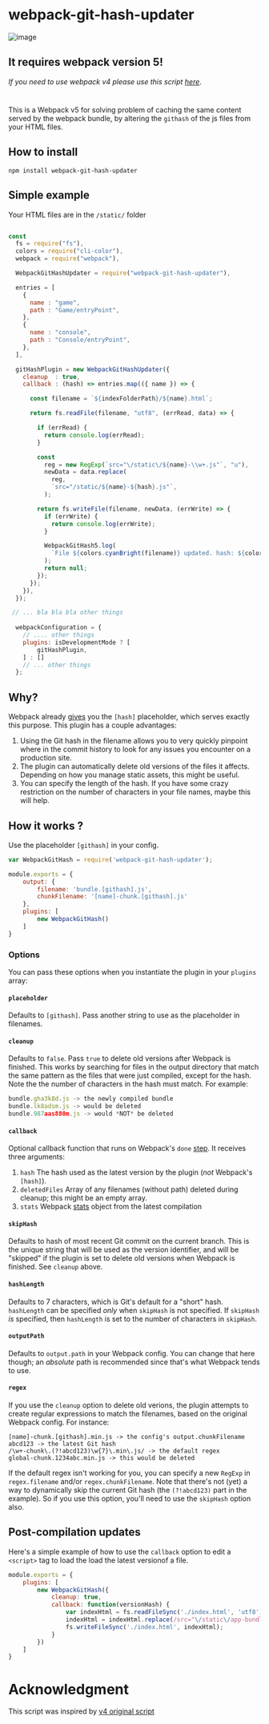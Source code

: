 # webpack-git-hash-updater

![image](https://user-images.githubusercontent.com/12199042/151424157-d3884764-48e4-45d0-b9cf-2e1f26e1c562.png)

## It requires **webpack version 5**!

*If you need to use webpack v4 please use this script [here](https://github.com/alleyinteractive/webpack-git-hash)*.

#

This is a Webpack v5 for solving problem of caching the same content served by the webpack bundle, by altering the `githash` of the js files from your HTML files. 

## How to install 

```
npm install webpack-git-hash-updater
```

## Simple example

Your HTML files are in the `/static/` folder

```jsx

const
  fs = require("fs"),
  colors = require("cli-color"),
  webpack = require("webpack"),

  WebpackGitHashUpdater = require("webpack-git-hash-updater"),

  entries = [
    {
      name : "game",
      path : "Game/entryPoint",
    },
    {
      name : "console",
      path : "Console/entryPoint",
    },
  ],

  gitHashPlugin = new WebpackGitHashUpdater({
    cleanup  : true,
    callback : (hash) => entries.map(({ name }) => {

      const filename = `${indexFolderPath}/${name}.html`;

      return fs.readFile(filename, "utf8", (errRead, data) => {

        if (errRead) {
          return console.log(errRead);
        }

        const
          reg = new RegExp(`src="\/static\/${name}-\\w+.js"`, "u"),
          newData = data.replace(
            reg,
            `src="/static/${name}-${hash}.js"`,
          );

        return fs.writeFile(filename, newData, (errWrite) => {
          if (errWrite) {
            return console.log(errWrite);
          }

          WebpackGitHash5.log(
            `File ${colors.cyanBright(filename)} updated. hash: ${colors.cyanBright(hash)}`,
          );
          return null;
        });
      });
    }),
  });

 // ... bla bla bla other things
  
  webpackConfiguration = {
    // .... other things
    plugins: isDevelopmentMode ? [
		gitHashPlugin,
	] : []
	// ... other things
  };

```

## Why?

Webpack already [gives](https://webpack.github.io/docs/long-term-caching.html) you the `[hash]` placeholder, which serves exactly this purpose. This plugin has a couple advantages:

1. Using the Git hash in the filename allows you to very quickly pinpoint where in the commit history to look for any issues you encounter on a production site.
1. The plugin can automatically delete old versions of the files it affects. Depending on how you manage static assets, this might be useful.
1. You can specify the length of the hash. If you have some crazy restriction on the number of characters in your file names, maybe this will help.

## How it works ?

Use the placeholder `[githash]` in your config.

```jsx
var WebpackGitHash = require('webpack-git-hash-updater');

module.exports = {
	output: {
		filename: 'bundle.[githash].js',
		chunkFilename: '[name]-chunk.[githash].js'
	},
	plugins: [
		new WebpackGitHash()
	]
}
```

### Options

You can pass these options when you instantiate the plugin in your `plugins` array:

#### `placeholder`
Defaults to `[githash]`. Pass another string to use as the placeholder in filenames.

#### `cleanup`
Defaults to `false`. Pass `true` to delete old versions after Webpack is finished. This works by searching for files in the output directory that match the same pattern as the files that were just compiled, except for the hash. Note the the number of characters in the hash must match. For example:

```jsx
bundle.gha3k8d.js -> the newly compiled bundle
bundle.lk8adsm.js -> would be deleted
bundle.987aas880m.js -> would *NOT* be deleted
```

#### `callback`
Optional callback function that runs on Webpack's `done` [step](https://webpack.github.io/docs/plugins.html#done). It receives three arguments:

1. `hash` The hash used as the latest version by the plugin (_not_ Webpack's `[hash]`).
1. `deletedFiles` Array of any filenames (without path) deleted during cleanup; this might be an empty array.
1. `stats` Webpack [stats](https://webpack.github.io/docs/node.js-api.html#stats) object from the latest compilation

#### `skipHash`

Defaults to hash of most recent Git commit on the current branch. This is the unique string that will be used as the version identifier, and will be "skipped" if the plugin is set to delete old versions when Webpack is finished. See `cleanup` above.

#### `hashLength`

Defaults to 7 characters, which is Git's default for a "short" hash. `hashLength` can be specified _only_  when `skipHash` is not specified. If `skipHash` _is_ specified, then `hashLength` is set to the number of characters in `skipHash`.

#### `outputPath`

Defaults to `output.path` in your Webpack config. You can change that here though; an *absolute* path is recommended since that's what Webpack tends to use.

#### `regex`

If you use the `cleanup` option to delete old verions, the plugin attempts to create regular expressions to match the filenames, based on the original Webpack config. For instance:
```
[name]-chunk.[githash].min.js -> the config's output.chunkFilename
abcd123 -> the latest Git hash
/\w+-chunk\.(?!abcd123)\w{7}\.min\.js/ -> the default regex
global-chunk.1234abc.min.js -> this would be deleted
```
If the default regex isn't working for you, you can specify a new `RegExp` in `regex.filename` and/or `regex.chunkFilename`. Note that there's not (yet) a way to dynamically skip the current Git hash (the `(?!abcd123)` part in the example). So if you use this option, you'll need to use the `skipHash` option also.

## Post-compilation updates

Here's a simple example of how to use the `callback` option to edit a `<script>` tag to load the load the latest versionof a file.

```jsx
module.exports = {
	plugins: [
		new WebpackGitHash({
			cleanup: true,
			callback: function(versionHash) {
				var indexHtml = fs.readFileSync('./index.html', 'utf8');
				indexHtml = indexHtml.replace(/src="\/static\/app-bundle\.\w+\.js/, 'src="/static/app-bundle.' + versionHash + '.js');
				fs.writeFileSync('./index.html', indexHtml);
			}
		})
	]
}
```

# Acknowledgment

This script was inspired by [v4 original script](https://github.com/alleyinteractive/webpack-git-hash)
